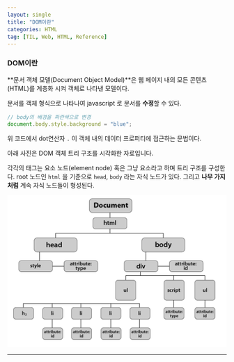 ```yaml
---
layout: single
title: "DOM이란"
categories: HTML
tag: [TIL, Web, HTML, Reference]
---
```


### DOM이란

**문서 객체 모델(Document Object Model)**은 웹 페이지 내의 모든 콘텐츠(HTML)를 계층화 시켜 객체로 나타낸 모델이다.

문서를 객체 형식으로 나타나여 javascript 로 문서를 **수정**할 수 있다.

```js
// body의 배경을 파란색으로 변경
document.body.style.background = "blue";
```

위 코드에서 dot연산자 `.` 이 객체 내의 데이터 프로퍼티에 접근하는 문법이다.

아래 사진은 DOM 객체 트리 구조를 시각화한 자료입니다.

각각의 태그는 요소 노드(element node) 혹은 그냥 요소라고 하며 트리 구조를 구성한다. root 노드인 `html` 을 기준으로 `head`, `body` 라는 자식 노드가 있다. 그리고 **나무 가지처럼** 계속 자식 노드들이 형성된다.

![2022-02-2111.08.24](/images/2022-02-2111.08.24.png)

---
